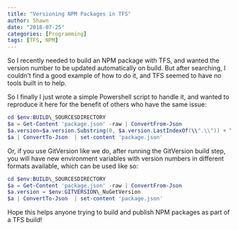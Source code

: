 ```yaml
---
title: "Versioning NPM Packages in TFS"
author: Shawn
date: "2018-07-25"
categories: [Programming]
tags: [TFS, NPM]
---
```


So I recently needed to build an NPM package with TFS, and wanted the version number to be updated automatically on build. But after searching, I couldn’t find a good example of how to do it, and TFS seemed to have no tools built in to help.

So I finally I just wrote a simple Powershell script to handle it, and wanted to reproduce it here for the benefit of others who have the same issue:

``` powershell
cd $env:BUILD\_SOURCESDIRECTORY
$a = Get-Content 'package.json' -raw | ConvertFrom-Json
$a.version=$a.version.Substring(0, $a.version.LastIndexOf(\\".\\")) + \\".\\" + $env:BUILD\_BUILDID
$a | ConvertTo-Json  | set-content 'package.json'
```

Or, if you use GitVersion like we do, after running the GitVersion build step, you will have new environment variables with version numbers in different formats available, which can be used like so:

``` powershell
cd $env:BUILD\_SOURCESDIRECTORY
$a = Get-Content 'package.json' -raw | ConvertFrom-Json
$a.version = $env:GITVERSION\_NuGetVersion
$a | ConvertTo-Json  | set-content 'package.json'
```

Hope this helps anyone trying to build and publish NPM packages as part of a TFS build!
